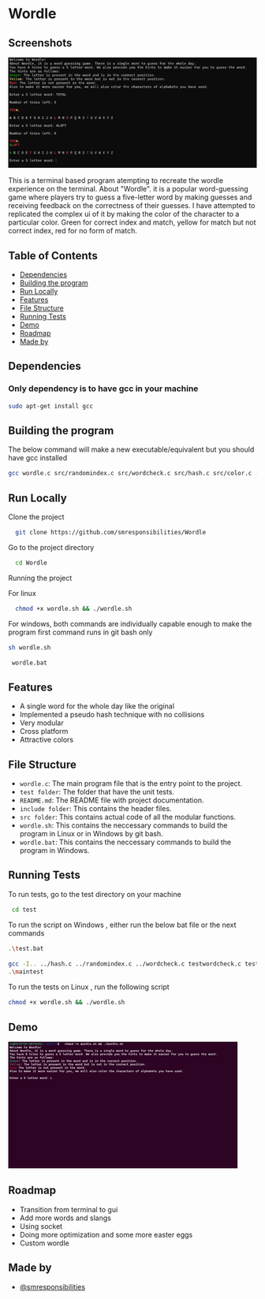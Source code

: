# Wordle

## Screenshots

![App Screenshot](/images/image.png)

This is a terminal based program atempting to recreate the wordle experience on the terminal.
About "Wordle". it is a popular word-guessing game where players try to guess a five-letter word by making guesses and receiving feedback on the correctness of their guesses.
I have attempted to replicated the complex ui of it by making the color of the character to a particular color.
Green for correct index and match, yellow for match but not correct index, red for no form of match.

## Table of Contents

- [Dependencies](#dependencies)
- [Building the program](#building-the-program)
- [Run Locally](#run-locally)
- [Features](#features)
- [File Structure](#file-structure)
- [Running Tests](#running-tests)
- [Demo](#demo)
- [Roadmap](#roadmap)
- [Made by](#by)

## Dependencies

### Only dependency is to have gcc in your machine

```bash {"id":"01J73WWF5YJ8C5DGMB9QTGP2QC"}
sudo apt-get install gcc
```

## Building the program

The below command will make a new executable/equivalent but you should have gcc installed

```bash {"id":"01J6WZ5475C5VKJF1Y4H4HQVXC"}
gcc wordle.c src/randomindex.c src/wordcheck.c src/hash.c src/color.c -Iinclude -o wordle -lm
```

## Run Locally

Clone the project

```bash {"id":"01J6WZ5476B3T2H75SW9AQ2Z83"}
  git clone https://github.com/smresponsibilities/Wordle
```

Go to the project directory

```bash {"id":"01J6WZ5476B3T2H75SWBA0ZHDY"}
  cd Wordle
```

Running the project

For linux

```bash {"id":"01J6WZ5476B3T2H75SWH9QRR4R"}
  chmod +x wordle.sh && ./wordle.sh
```

For windows, both commands are individually capable enough to make the program first command runs in git bash only

```bash {"id":"01J727AW1WJVX36T5N5GFD2B1V"}
sh wordle.sh
```

```bash {"id":"01J71YET5SHQ310X2ZJ5YMQYH0"}
 wordle.bat
```

## Features

- A single word for the whole day like the original
- Implemented a pseudo hash technique with no collisions
- Very modular
- Cross platform
- Attractive colors

## File Structure

- `wordle.c`: The main program file that is the entry point to the project.
- `test folder`: The folder that have the unit tests.
- `README.md`: The README file with project documentation.
- `include folder`: This contains the header files.
- `src folder`: This contains actual code of all the modular functions.
- `wordle.sh`: This contains the neccessary commands to build the program in Linux or in Windows by git bash.
- `wordle.bat`: This contains the neccessary commands to build the program in Windows.

## Running Tests

To run tests, go to the test directory on your machine

```bash {"id":"01J71Z0343QPEB3AYS0HMT7J3G"}
 cd test
```

To run the script on Windows , either run the below bat file or the next commands

```bash {"id":"01J6WZ5476B3T2H75SWKG4J3EM"}
.\test.bat 
```

```bash {"id":"01J6WZA2VB89ZTG611BNCZF8FD"}
gcc -I.. ../hash.c ../randomindex.c ../wordcheck.c testwordcheck.c testhash.c testrandom.c maintest.c -o maintest
.\maintest
```

To run the tests on Linux , run the following script

```bash {"id":"01J6WZC1VX396Z6Z4HH9SMTZEZ"}
chmod +x wordle.sh && ./wordle.sh
```

## Demo

![alt text](/images/GIFMaker_me.gif)

## Roadmap

- Transition from terminal to gui
- Add more words and slangs
- Using socket
- Doing more optimization and some more easter eggs
- Custom wordle

## Made by

- [@smresponsibilities](https://www.github.com/smresponsibilities)